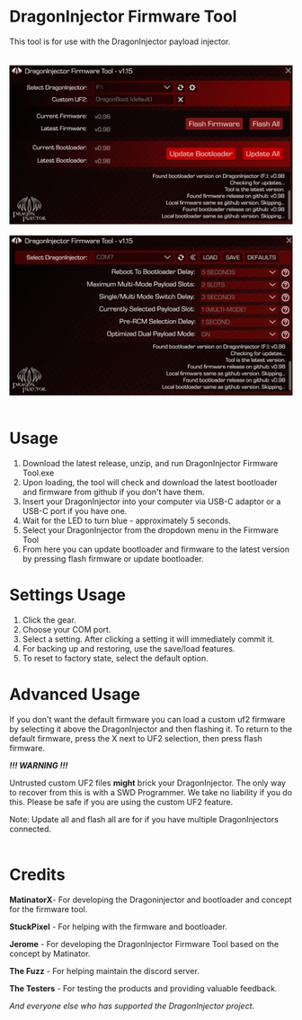 # DragonInjector Firmware Tool

This tool is for use with the DragonInjector payload injector.
<br><br><br>
![Screenshot](screens/screenshot.png)
<br><br>
![Screenshot2](screens/screenshot2.png)
<br><br>
# Usage
1) Download the latest release, unzip, and run DragonInjector Firmware Tool.exe
2) Upon loading, the tool will check and download the latest bootloader and firmware from github if you don't have them.
3) Insert your DragonInjector into your computer via USB-C adaptor or a USB-C port if you have one.
4) Wait for the LED to turn blue - approximately 5 seconds.
5) Select your DragonInjector from the dropdown menu in the Firmware Tool
6) From here you can update bootloader and firmware to the latest version by pressing flash firmware or update bootloader.

# Settings Usage
1) Click the gear.
2) Choose your COM port.
3) Select a setting. After clicking a setting it will immediately commit it.
4) For backing up and restoring, use the save/load features.
5) To reset to factory state, select the default option.

# Advanced Usage
If you don't want the default firmware you can load a custom uf2 firmware by selecting it above the DragonInjector and then flashing it.
To return to the default firmware, press the X next to UF2 selection, then press flash firmware.

***!!! WARNING !!!***

Untrusted custom UF2 files **might** brick your DragonInjector. The only way to recover from this is with a SWD Programmer.
We take no liability if you do this. Please be safe if you are using the custom UF2 feature.

Note: Update all and flash all are for if you have multiple DragonInjectors connected.
<br><br>
# Credits

**MatinatorX**- For developing the Dragoninjector and bootloader and concept for the firmware tool.

**StuckPixel** - For helping with the firmware and bootloader.

**Jerome** - For developing the DragonInjector Firmware Tool based on the concept by Matinator.

**The Fuzz** - For helping maintain the discord server.

**The Testers** - For testing the products and providing valuable feedback.

*And everyone else who has supported the DragonInjector project.*
